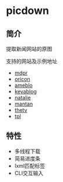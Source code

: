 # picdown

## 简介

提取新闻网站的原图

支持的网站及示例地址

+ [mdpr](https://mdpr.jp/photo/detail/6356062)
+ [oricon](https://www.oricon.co.jp/news/2110695/)
+ [ameblo](https://ameblo.jp/sayaka-kanda/entry-12372153694.html)
+ [keyablog](http://www.keyakizaka46.com/s/k46o/diary/detail/12853?ima=0000&cd=member)
+ [natalie](https://natalie.mu/eiga/news/275350)
+ [mantan](https://mantan-web.jp/article/20180501dog00m200043000c.html)
+ [thetv](https://thetv.jp/news/detail/145669/)
+ [tpl](https://tokyopopline.com/archives/100688)

## 特性

+ 多线程下载
+ 简易进度条
+ lxml匹配标签
+ CLI交互输入
